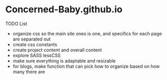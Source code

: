 # Concerned-Baby.github.io

TODO List
 - organize css so the main site ones is one, and specifics for each page are separated out
 - create css constants
 - create project content and overall content
 - explore SASS lessCSS
 - make sure everything is adaptable and resizable
 - for blogs, make function that can pick how to organize based on how many there are